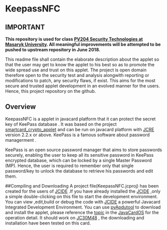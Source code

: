 # KeepassNFC
## IMPORTANT
**This repository is used for class [PV204 Security Technologies at Masaryk University](https://is.muni.cz/auth/predmety/predmet?lang=en;setlang=en;pvysl=3141746). All meaningful improvements will be attempted to be pushed to upstream repository in June 2018.**

This readme file shall contain the elaborate description about the applet so that the user may get to know the applet to his best so as to promote the wide spread use and trust on this applet. The project is open domain therefore open to the security test and analysis alongwith reporting or modifications to patch, any security flaws, if exist. This aims for the most secure and trusted applet development in an evolved manner for the users. Hence, this project repository on the github. 

## Overview
KeepassNFC is a applet in javacard platform that it can protect the secret key of KeePass database . It was based on the project [smartcard_crypto_applet](https://github.com/nfd/smartcard_crypto_applet) and can be run on javacard platform with [JCRE](http://javacardos.com/wiki/index.php/home/index/index/model/jcre/app_name/JCRESpec01intro.html?ws=github&prj=KeepassNFC) version 2.2.x or above. KeePass is a famous software about password managerment .

KeePass is an open source password manager that aims to store passwords securely, enabling the user to keep all its sensitive password in KeePass encrypted database, which can be locked by a single Master Password (MP). Hence, the user is required to remember only that single password/key to unlock the database to retrieve his passwords and edit them.

##Compiling and Downloading
A project file(KeepassNFC.jcproj) has been created for the users of [JCIDE](http://www.javacardos.com/tools/index.html?ws=github&prj=KeepassNFC#JCIDE) .If you have already installed the [JCIDE](http://www.javacardos.com/tools/index.html?ws=github&prj=KeepassNFC#JCIDE) ,only a simple double-clicking on this file to start the development environment.
You can view ,edit,build or debug the code with [JCIDE](http://www.javacardos.com/tools/index.html?ws=github&prj=KeepassNFC#JCIDE) a powerful Javacard Integrated Development Environment.
You can use [pyApdutool](http://javacardos.com/tools/index.html?ws=github&prj=KeepassNFC#pyApduTool) to download and install the applet, please reference the [topic](http://javacardos.com/javacardforum/viewtopic.php?f=3&t=38&ws=github&prj=KeepassNFC) in the [JavaCardOS](http://javacardos.com/javacardforum/?ws=github&prj=KeepassNFC) for the operation detail. It should work on [JC30M48](http://www.javacardos.com/store/javacard-jc30m48cr.php?ws=github&prj=KeepassNFC) , the downloading and installation have been tested on this card.
